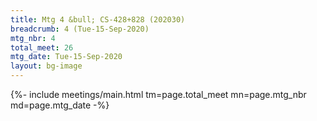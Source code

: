 ```yaml
---
title: Mtg 4 &bull; CS-428+828 (202030)
breadcrumb: 4 (Tue-15-Sep-2020)
mtg_nbr: 4
total_meet: 26
mtg_date: Tue-15-Sep-2020
layout: bg-image
---
```


{%- include meetings/main.html
    tm=page.total_meet
    mn=page.mtg_nbr
    md=page.mtg_date
-%}
